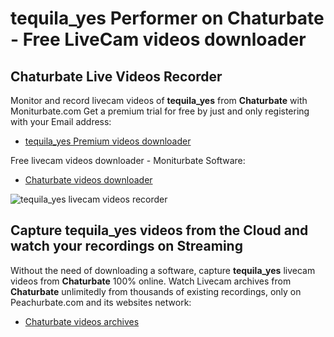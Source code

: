 # tequila_yes Performer on Chaturbate - Free LiveCam videos downloader

## Chaturbate Live Videos Recorder

Monitor and record livecam videos of **tequila_yes** from **Chaturbate** with Moniturbate.com
Get a premium trial for free by just and only registering with your Email address:
* [tequila_yes Premium videos downloader](https://moniturbate.com/request-demo-licence-key.html)

Free livecam videos downloader - Moniturbate Software:
* [Chaturbate videos downloader](https://moniturbate.com/moniturbate-download-software.html)

![tequila_yes livecam videos recorder](https://peachurnet.com/templates/moniturbate-software.png)


## Capture tequila_yes videos from the Cloud and watch your recordings on Streaming

Without the need of downloading a software, capture **tequila_yes** livecam videos from **Chaturbate** 100% online.
Watch Livecam archives from **Chaturbate** unlimitedly from thousands of existing recordings, only on Peachurbate.com and its websites network:
* [Chaturbate videos archives](https://peachurnet.com/)